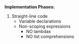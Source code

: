 **Implementation Phases:**
1. Straight-line code
    - Variable declarations
    - Non-scoping expressions
        - NO lambdas
        - NO list comprehensions